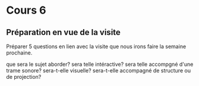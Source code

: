 # Cours 6
## Préparation en vue de la visite
Préparer 5 questions en lien avec la visite que nous irons faire la semaine prochaine. 

que sera le sujet aborder?
sera telle intéractive?
sera telle accompgné d'une trame sonore?
sera-t-elle visuelle?
sera-t-elle accompagné de structure ou de projection?

